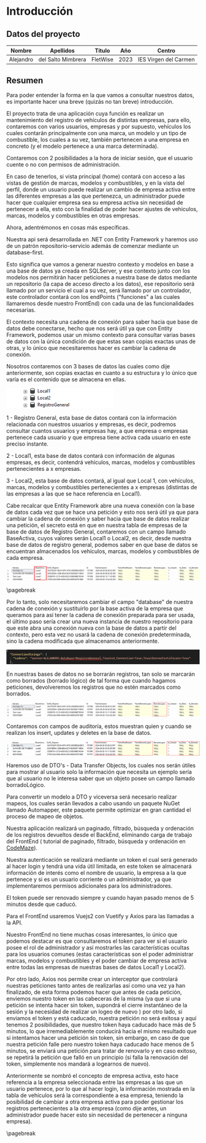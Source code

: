 # Introducción

## Datos del proyecto

| Nombre  | Apellidos | Título | Año | Centro |
| ------------- | -------------| ------------- | ------------- | ------------- |
| Alejandro  | del Salto Mimbrera | FletWise  | 2023  | IES Virgen del Carmen  |

## Resumen

Para poder entender la forma en la que vamos a consultar nuestros datos, es importante hacer una breve (quizás no tan breve) introducción.

El proyecto trata de una aplicación cuya función es realizar un mantenimiento del registro de vehículos de distintas empresas, para ello, contaremos con varios usuarios, empresas y por supuesto, vehículos los cuales contarán principalmente con una marca, un modelo y un tipo de combustible, los cuales a su vez, también pertenecen a una empresa en concreto (y el modelo pertenece a una marca determinada).

Contaremos con 2 posibilidades a la hora de iniciar sesión, que el usuario cuente o no con permisos de administración.

En caso de tenerlos, si vista principal (home) contará con acceso a las vistas de gestión de marcas, modelos y combustibles, y en la vista del perfil, donde un usuario puede realizar un cambio de empresa activa entre las diferentes empresas a las que pertenezca, un administrador puede hacer que cualquier empresa sea su empresa activa sin necesidad de pertenecer a ella, esto con la finalidad de poder hacer ajustes de vehiculos, marcas, modelos y combustibles en otras empresas.

Ahora, adentrémonos en cosas más específicas.

Nuestra api será desarrollada en .NET con Entity Framework y haremos uso de un patrón repositorio-servicio además de comenzar mediante un database-first.

Esto significa que vamos a generar nuestro contexto y modelos en base a una base de datos ya creada en SQLServer, y ese contexto junto con los modelos nos permitirán hacer peticiones a nuestra base de datos mediante un repositorio (la capa de acceso directo a los datos), ese repositorio será llamado por un servicio el cual a su vez, será llamado por un controlador, este controlador contará con los endPoints ("funciones" a las cuales llamaremos desde nuestro FrontEnd) con cada una de las funcionalidades necesarias.

El contexto necesita una cadena de conexión para saber hacia que base de datos debe conectarse, hecho que nos será útil ya que con Entity Framework, podemos usar un mismo contexto para consultar varias bases de datos con la única condición de que estas sean copias exactas unas de otras, y lo único que necesitaremos hacer es cambiar la cadena de conexión.

Nosotros contaremos con 3 bases de datos las cuales como dije anteriormente, son copias exactas en cuanto a su estructura y lo único que varía es el contenido que se almacena en ellas.

![Bases de datos](images/Databases.png)

1 - Registro General, esta base de datos contará con la información relacionada con nuestros usuarios y empresas, es decir, podremos consultar cuantos usuarios y empresas hay, a que empresa o empresas pertenece cada usuario y que empresa tiene activa cada usuario en este preciso instante.

2 - Local1, esta base de datos contará con información de algunas empresas, es decir, contendrá vehículos, marcas, modelos y combustibles pertenecientes a x empresas.

3 - Local2, esta base de datos contará, al igual que Local 1, con vehículos, marcas, modelos y combustibles pertenecientes a x empresas (distintas de las empresas a las que se hace referencia en Local1).

Cabe recalcar que Entity Framework abre una nueva conexión con la base de datos cada vez que se hace una petición y esto nos será útil ya que para cambiar la cadena de conexión y saber hacia que base de datos realizar una petición, el secreto está en que en nuestra tabla de empresas de la base de datos de Registro General, contaremos con un campo llamado BaseActiva, cuyos valores serán Local1 o Local2, es decir, desde nuestra base de datos de registro general, podemos saber en que base de datos se encuentran almacenados los vehículos, marcas, modelos y combustibles de cada empresa.

![Base Activa](images/BaseActiva.png)

\pagebreak

Por lo tanto, solo necesitaremos cambiar el campo "database" de nuestra cadena de conexión y sustituirlo por la base activa de la empresa que queramos para así tener la cadena de conexión preparada para ser usada, el último paso sería crear una nueva instancia de nuestro repositorio para que este abra una conexión nueva con la base de datos a partir del contexto, pero esta vez no usará la cadena de conexión predeterminada, sino la cadena modificada que almacenamos anteriormente.

![Cadena de conexión](images/CadenaConexion.png)

En nuestras bases de datos no se borrarán registros, tan solo se marcarán como borrados (borrado lógico) de tal forma que cuando hagamos peticiones, devolveremos los registros que no estén marcados como borrados.

![Borrado lógico](images/BorradoLogico.png)

Contaremos con campos de auditoría, estos muestran quien y cuando se realizan los insert, updates y deletes en la base de datos.

![Auditoria](images/Auditoria.png)

Haremos uso de DTO's - Data Transfer Objects, los cuales nos serán útiles para mostrar al usuario solo la información que necesita un ejemplo sería que al usuario no le interesa saber que un objeto posee un campo llamado borradoLógico.

Para convertir un modelo a DTO y viceversa será necesario realizar mapeos, los cuales serán llevados a cabo usando un paquete NuGet llamado Automapper, este paquete permite optimizar en gran cantidad el proceso de mapeo de objetos.

Nuestra aplicación realizará un paginado, filtrado, búsqueda y ordenación de los registros devueltos desde el BackEnd, eliminando carga de trabajo del FrontEnd ( tutorial de paginado, filtrado, búsqueda y ordenación en [CodeMaze](https://code-maze.com/net-core-series/)).

Nuestra autenticación se realizará mediante un token el cual será generado al hacer login y tendrá una vida útil limitada, en este token se almacenará información de interés como el nombre de usuario, la empresa a la que pertenece y si es un usuario corriente o un administrador, ya que implementaremos permisos adicionales para los administradores.

El token puede ser renovado siempre y cuando hayan pasado menos de 5 minutos desde que caducó.

Para el FrontEnd usaremos Vuejs2 con Vuetify y Axios para las llamadas a la API.

Nuestro FrontEnd no tiene muchas cosas interesantes, lo único que podemos destacar es que consultaremos el token para ver si el usuario posee el rol de administrador y así mostrarles las características ocultas para los usuarios comunes (estas características son el poder administrar marcas, modelos y combustibles y el poder cambiar de empresa activa entre todas las empresas de nuestras bases de datos Local1 y Local2).

Por otro lado, Axios nos permite crear un interceptor que controlará nuestras peticiones tanto antes de realizarlas así como una vez ya han finalizado, de esta forma podemos hacer que antes de cada petición, enviemos nuestro token en las cabeceras de la misma (ya que si una petición se intenta hacer sin token, supondrá el cierre instantáneo de la sesión y la necesidad de realizar un logeo de nuevo ) por otro lado, si enviamos el token y está caducado, nuestra petición no será exitosa y aquí tenemos 2 posibilidades, que nuestro token haya caducado hace más de 5 minutos, lo que irremediablemente conducirá hacia el mismo resultado que si intentamos hacer una petición sin token, sin embargo, en caso de que nuestra petición falle pero nuestro token haya caducado hace menos de 5 minutos, se enviará una petición para tratar de renovarlo  y en caso exitoso, se repetirá la petición que falló en un principio (si falla la renovación del token, simplemente nos mandará a logearnos de nuevo).

Anteriormente se nombró el concepto de empresa activa, esto hace referencia a la empresa seleccionada entre las empresas a las que un usuario pertenece, por lo que al hacer login, la información mostrada en la tabla de vehículos será la correspondiente a esa empresa, teniendo la posibilidad de cambiar a otra empresa activa para poder gestionar los registros pertenecientes a la otra empresa (como dije antes, un administrador puede hacer esto sin necesidad  de pertenecer a ninguna empresa).

\pagebreak
